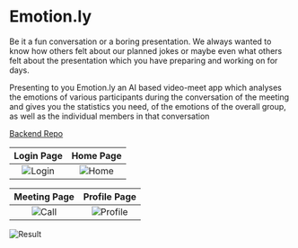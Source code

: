 # Emotion.ly

Be it a fun conversation or a boring presentation. We always wanted to know how others felt about our planned jokes or maybe even what others felt about the presentation which you have preparing and working on for days.  

Presenting to you Emotion.ly an AI based video-meet app which analyses the emotions of various participants during the conversation of the meeting and gives you the statistics you need, of the emotions of the overall group, as well as the individual members in that conversation  

[Backend Repo](https://github.com/vishal-1408/EMOTION.LY)

Login Page           |  Home Page
:-------------------------:|:-------------------------:
![Login](https://user-images.githubusercontent.com/59786899/114266732-769e2b00-9a15-11eb-8ee3-d5cb3b23cd27.png)  |  ![Home](https://user-images.githubusercontent.com/59786899/114266735-79008500-9a15-11eb-980d-8c33f3b18425.png)  

Meeting Page             |  Profile Page
:-------------------------:|:-------------------------:
![Call](https://user-images.githubusercontent.com/59786899/114234771-d4daf780-999c-11eb-93a1-589ea1467e31.png)  |  ![Profile](https://user-images.githubusercontent.com/59786899/114266747-8584dd80-9a15-11eb-873a-9cbf9dec2618.png)  

![Result](https://user-images.githubusercontent.com/59786899/114266752-8e75af00-9a15-11eb-9428-f35f764c169d.png)
